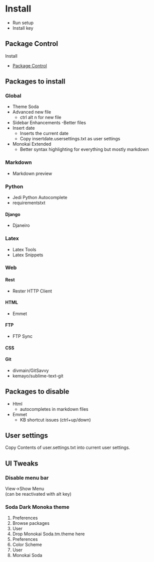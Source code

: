 # Install
- Run setup
- Install key

## Package Control
Install
- [Package Control](https://packagecontrol.io/installation)

## Packages to install

### Global
- Theme Soda
- Advanced new file
	- ctrl alt n for new file
- Sidebar Enhancements
	-Better files
- Insert date
	- Inserts the current date
	- Copy insertdate.usersettings.txt as user settings
- Monokai Extended
	- Better syntax highlighting for everything but mostly markdown

### Markdown
- Markdown preview

### Python
- Jedi Python Autocomplete
- requirementstxt

#### Django
- Djaneiro

### Latex
- Latex Tools
- Latex Snippets

### Web
#### Rest
- Rester HTTP Client

#### HTML
- Emmet

#### FTP
- FTP Sync

#### CSS

#### Git
- divmain/GitSavvy
- kemayo/sublime-text-git
## Packages to disable
- Html
	- autocompletes in markdown files
- Emmet
	- KB shortcut issues (ctrl+up/down)

## User settings
Copy Contents of user.settings.txt into current user settings.

## UI Tweaks
### Disable menu bar
View->Show Menu  
(can be reactivated with alt key)

### Soda Dark Monoka theme
1. Preferences
2. Browse packages
3. User
4. Drop Monokai Soda.tm.theme here
5. Preferences
6. Color Scheme
7. User
8. Monokai Soda
